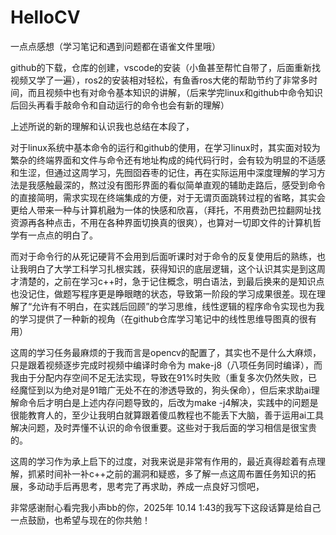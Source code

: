 # HelloCV
一点点感想（学习笔记和遇到问题都在语雀文件里哦）

github的下载，仓库的创建，vscode的安装（小鱼甚至帮忙自带了，后面重新找视频又学了一遍），ros2的安装相对轻松，有鱼香ros大佬的帮助节约了非常多时间，而且视频中也有对命令基本知识的讲解，（后来学完linux和github中命令知识后回头再看手敲命令和自动运行的命令也会有新的理解）

上述所说的新的理解和认识我也总结在本段了，

对于linux系统中基本命令的运行和github的使用，在学习linux时，其实面对较为繁杂的终端界面和文件与命令还有地址构成的纯代码行时，会有较为明显的不适感和生涩，但通过这周学习，先囫囵吞枣的记住，再在实际运用中深度理解的学习方法是我感触最深的，熬过没有图形界面的看似简单直观的辅助走路后，感受到命令的直接简明，需求实现在终端集成的方便，对于无谓页面跳转过程的省略，其实会更给人带来一种与计算机融为一体的快感和欣喜，（拜托，不用费劲巴拉翻网址找资源再各种点击，不用在各种界面切换真的很爽），也算对一切即文件的计算机哲学有一点点的明白了。

而对于命令行的从死记硬背不会用到后面听课时对于命令的反复使用后的熟练，也让我明白了大学工科学习扎根实践，获得知识的底层逻辑，这个认识其实是到这周才清楚的，之前在学习c++时，急于记住概念，明白语法，到最后换来的是知识点也没记住，做题写程序更是睁眼瞎的状态，导致第一阶段的学习成果很差。现在理解了“允许有不明白，在实践后回顾”的学习思维，线性逻辑的程序命令实现也为我的学习提供了一种新的视角（在github仓库学习笔记中的线性思维导图真的很有用）

这周的学习任务最麻烦的于我而言是opencv的配置了，其实也不是什么大麻烦，只是跟着视频逐步完成时视频中编译时命令为 make-j8（八项任务同时编译），而我由于分配内存空间不足无法实现，导致在91%时失败（重复多次仍然失败，已经魔怔到以为绝对是91暗广无处不在的渗透导致的，狗头保命），但后来求助ai理解命令后才明白是上述内存问题导致的，后改为make -j4解决，实践中的问题是很能教育人的，至少让我明白就算跟着傻瓜教程也不能丢下大脑，善于运用ai工具解决问题，及时弄懂不认识的命令很重要。这些对于我后面的学习相信是很宝贵的。

这周的学习作为承上启下的过度，对我来说是非常有作用的，最近真得趁着有点理解，抓紧时间补一补c++之前的漏洞和疑惑，多了解一点这周布置任务知识的拓展，多动动手后再思考，思考完了再求助，养成一点良好习惯吧，

非常感谢耐心看完我小声bb的你，2025年 10.14 1:43的我写下这段话算是给自己一点鼓励，也希望与现在的你共勉！
